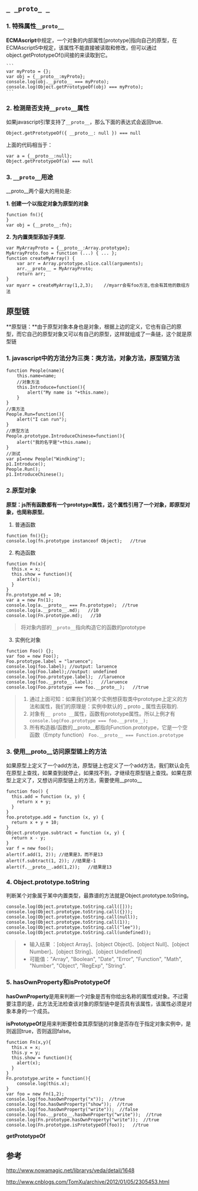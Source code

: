 

## `_ _proto_ _`

### 1. 特殊属性`__proto__`

**ECMAscript**中规定，一个对象的内部属性[prototype]指向自己的原型，在ECMAscript5中规定，该属性不能直接被读取和修改，但可以通过object.getPrototypeOf()间接的来读取到它。

	```
	var myProto = {};
	var obj = {__proto__:myProto};
	console.log(obj.__proto__ === myProto);
	console.log(Object.getPrototypeOf(obj) === myProto);
	```
	
### 2. 检测是否支持`__proto__`属性
如果javascript引擎支持了`__proto__`，那么下面的表达式会返回true.

```
Object.getPrototypeOf({ __proto__: null }) === null
```
上面的代码相当于：

```
var a = {__proto__:null};
Object.getPrototypeOf(a) === null
```

### 3. `__proto__`用途

__proto__两个最大的用处是:

**1. 创建一个以指定对象为原型的对象**

```
function fn(){
}
var obj = {__proto__:fn};
```
**2. 为内置类型添加子类型.**

```
var MyArrayProto = {__proto__:Array.prototype};
MyArrayProto.foo = function (...) { ... };
function createMyArray() {
    var arr = Array.prototype.slice.call(arguments);
    arr.__proto__ = MyArrayProto;
    return arr;   
}
var myarr = createMyArray(1,2,3);    //myarr会有foo方法,也会有其他的数组方法
```

## 原型链

**原型链：**由于原型对象本身也是对象，根据上边的定义，它也有自己的原型，而它自己的原型对象又可以有自己的原型，这样就组成了一条链，这个就是原型链

### 1. javascript中的方法分为三类：类方法，对象方法，原型链方法

```
function People(name){
	this.name=name;
	//对象方法
	this.Introduce=function(){
	  	alert("My name is "+this.name);
    }
}
//类方法
People.Run=function(){
	alert("I can run");
}
//原型方法
People.prototype.IntroduceChinese=function(){
    alert("我的名字是"+this.name);
}
//测试
var p1=new People("Windking");
p1.Introduce();
People.Run();
p1.IntroduceChinese();
```
### 2.原型对象

**原型：**js所有函数都有一个prototype属性，这个属性引用了一个对象，即原型对象，也简称**原型**。

1. 普通函数
>  
```
function fn(){};
console.log(fn.prototype instanceof Object);   //true
```

2. 构造函数
>  
```
function Fn(x){
  this.x = x;
  this.show = function(){
  	alert(x);
  }
}
Fn.prototype.md = 10;
var a = new Fn(1);
console.log(a.__proto__ === Fn.prototype);  //true
console.log(a.__proto__.md);   //10
console.log(Fn.prototype.md);   //10
```
> 将对象内部的`__proto__`指向构造它的函数的prototype
> 

3. 实例化对象



```
function Foo() {};
var foo = new Foo();
Foo.prototype.label = "laruence";
console.log(foo.label); //output: laruence
console.log(Foo.label);//output: undefined
console.log(Foo.prototype.label);  //laruence
console.log(foo.__proto__.label);   //laruence
console.log(Foo.prototype === foo.__proto__);   //true
```
> 1. 通过上面可知：如果我们的某个实例想获取类中prototype上定义的方法和属性，我们的原理是：实例中默认的 _ proto _ 属性去获取的.
> 2. 对象有`__ proto __`属性，函数有prototype属性。所以上例才有
> `console.log(Foo.prototype === foo.__proto__);`
> 3. 所有构造器/函数的__proto__都指向Function.prototype，它是一个空函数（Empty function）
> `Foo.__proto__ === Function.prototype`

### 3. 使用__proto__访问原型链上的方法
如果原型上定义了一个add方法，原型链上也定义了一个add方法，我们默认会先在原型上查找，如果查到就停止，如果找不到，才继续在原型链上查找。如果在原型上定义了，又想访问原型链上的方法，需要使用__proto__

```
function foo() {
  this.add = function (x, y) {
    return x + y;
  }
}
foo.prototype.add = function (x, y) {
  return x + y + 10;
}
Object.prototype.subtract = function (x, y) {
  return x - y;
}
var f = new foo();
alert(f.add(1, 2)); //结果是3，而不是13
alert(f.subtract(1, 2)); //结果是-1
alert(f.__proto__.add(1,2));   //结果是13
```

### 4. Object.prototype.toString

判断某个对象属于某中内置类型，最靠谱的方法就是Object.prototype.toString。

```
console.log(Object.prototype.toString.call([]));
console.log(Object.prototype.toString.call({}));
console.log(Object.prototype.toString.call(null));
console.log(Object.prototype.toString.call(1));
console.log(Object.prototype.toString.call("lee"));
console.log(Object.prototype.toString.call(undefined));
```

> * 输入结果 ：[object Array]、[object Object]、[object Null]、[object Number]、[object String]、[object Undefined]
> * 可能值："Array", "Boolean", "Date", "Error", "Function", "Math", "Number", "Object", "RegExp", "String".

### 5. hasOwnProperty和isPrototypeOf

**hasOwnProperty**是用来判断一个对象是否有你给出名称的属性或对象。不过需要注意的是，此方法无法检查该对象的原型链中是否具有该属性，该属性必须是对象本身的一个成员。

**isPrototypeOf**是用来判断要检查其原型链的对象是否存在于指定对象实例中，是则返回true，否则返回false。

```
function Fn(x,y){
  this.x = x;
  this.y = y;
  this.show = function(){
    alert(x);
  }
}
Fn.prototype.write = function(){
    console.log(this.x);
}
var foo = new Fn(1,2);
console.log(foo.hasOwnProperty("x"));  //true
console.log(foo.hasOwnProperty("show"));  //true
console.log(foo.hasOwnProperty("write"));  //false
console.log(foo.__proto__.hasOwnProperty("write"));  //true
console.log(Fn.prototype.hasOwnProperty("write"));  //true
console.log(Fn.prototype.isPrototypeOf(foo));   //true
```
**getPrototypeOf**


##  参考

http://www.nowamagic.net/librarys/veda/detail/1648

http://www.cnblogs.com/TomXu/archive/2012/01/05/2305453.html







